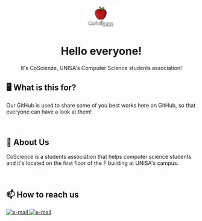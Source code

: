 <p align="center">
  <img width="100px" src="CoScienze_wth.png" align="center" alt="CoScienze" />
  <h1 align="center">Hello everyone!</h1>
    <p align="center">It's CoScienze, UNISA's Computer Science students association!</p>
</p>

<h2>🖥️ What is this for?</h2>
<p>Our GitHub is used to share some of you best works here on GitHub, so that everyone can have a look at them!</p>
</br>

<h2>🍎 About Us</h2>
<p>CoScience is a students association that helps computer science students and it's located on the first floor of the F building at UNISA's campus.</p>
</br>

<h2>📫 How to reach us</h2>
<p align="left">
<a href="mailto:associazionecoscienze@gmail.com" target="_blank" rel="noreferrer">
    <img
      src="https://upload.wikimedia.org/wikipedia/commons/thumb/7/7e/Gmail_icon_%282020%29.svg/300px-Gmail_icon_%282020%29.svg.png"
      alt="e-mail"
      width="40"
      height="35"
    />
  </a>
  <a href="https://www.instagram.com/associazione_coscienze/" target="_blank" rel="noreferrer">
    <img
      src="https://upload.wikimedia.org/wikipedia/commons/9/95/Instagram_logo_2022.svg"
      alt="e-mail"
      width="40"
      height="40"
    />
  </a>
</p>
